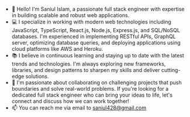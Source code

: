 - 👋 Hello! I'm Saniul Islam, a passionate full stack engineer with expertise in building scalable and robust web applications.
- 💻 I specialize in working with modern web technologies including JavaScript, TypeScript, React.js, Node.js, Express.js, and SQL/NoSQL databases. I'm experienced in implementing RESTful APIs, GraphQL server, optimizing database queries, and deploying applications using cloud platforms like AWS and Heroku.
- 📚 I believe in continuous learning and staying up to date with the latest trends and technologies. I'm always exploring new frameworks, libraries, and design patterns to sharpen my skills and deliver cutting-edge solutions.
- 💞️ I'm passionate about collaborating on challenging projects that push boundaries and solve real-world problems. If you're looking for a dedicated full stack engineer who can bring your ideas to life, let's connect and discuss how we can work together!
- 📫 You can reach me via email to saniul428@gmail.com

<!---
saniul06/saniul06 is a ✨ special ✨ repository because its `README.md` (this file) appears on your GitHub profile.
You can click the Preview link to take a look at your changes.
--->
